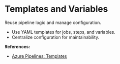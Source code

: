 # Templates and Variables

Reuse pipeline logic and manage configuration.

- Use YAML templates for jobs, steps, and variables.
- Centralize configuration for maintainability.

**References:**
- [Azure Pipelines: Templates](https://learn.microsoft.com/en-us/azure/devops/pipelines/process/templates)
